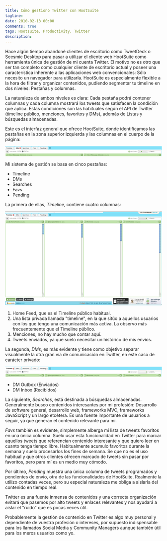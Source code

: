 ```yaml
---
title: Cómo gestiono Twitter con HootSuite
tagline:
date: 2010-02-13 00:00
comments: true
tags: Hootsuite, Productivity, Twitter
description:
---
```


Hace algún tiempo abandoné clientes de escritorio como TweetDeck o Seesmic Desktop para pasar a utilizar el cliente web HootSuite como herramienta única de gestión de mi cuenta Twitter. El motivo no es otro que ser tan completo como cualquier cliente de escritorio actual y poseer una característica inherente a las aplicaciones web convencionales: Sólo necesito un navegador para utilizarla.
HootSuite es especialmente flexible a la hora de filtrar y organizar contenidos, pudiendo segmentar tu timeline en dos niveles: Pestañas y columnas.

La naturaleza de ambos niveles es clara: Cada pestaña podrá contener columnas y cada columna mostrará los tweets que satisfacen la condición que aplica. Estas condiciones son las habituales según el API de Twitter (timeline público, menciones, favoritos y DMs), además de Listas y búsquedas almacenadas.

Este es el interfaz general que ofrece HootSuite, donde identificamos las pestañas en la zona superior izquierda y las columnas en el cuerpo de la página:

![Hootsuite DMs](2010-02-13-como-gestiono-twitter-desde-hootsuite/hootsuite-DMs.jpg)

Mi sistema de gestión se basa en cinco pestañas:

* Timeline
* DMs
* Searches
* Favs
* Pending

La primera de ellas, *Timeline*, contiene cuatro columnas:

![Hootsuite](2010-02-13-como-gestiono-twitter-desde-hootsuite/hootsuite-main.jpg)

1. Home Feed, que es el Timeline público habitual.
1. Una lista privada llamada "timeline", en la que sitúo a aquellos usuarios con los que tengo una comunicación más activa. La observo más frecuentemente que el Timeline público.
1. Menciones, no hay mucho que contar aquí.
1. Tweets enviados, ya que suelo necesitar un histórico de mis envíos.

La segunda, *DMs*, es más evidente y tiene como objetivo separar visualmente la otra gran vía de comunicación en Twitter, en este caso de carácter privado:

![Hootsuite Timeline](2010-02-13-como-gestiono-twitter-desde-hootsuite/hootsuite-Timeline.jpg)

* DM Outbox (Enviados)
* DM Inbox (Recibidos)

La siguiente, *Searches*, está destinada a búsquedas almacenadas. Generalmente busco contenidos interesantes por mi profesión: Desarrollo de software general, desarrollo web, frameworks MVC, frameworks JavaScript y un largo etcétera. Es una fuente importante de usuarios a seguir, ya que generan el contenido relevante para mí.

*Favs* también es evidente, simplemente alberga mi lista de tweets favoritos en una única columna. Suelo usar esta funcionalidad en Twitter para marcar aquellos tweets que referencian contenido interesante y que quiero leer en cuanto tenga tiempo libre. Habitualmente acumulo favoritos durante la semana y suelo procesarlos los fines de semana. Se que no es el uso habitual y que otros clientes ofrecen marcado de tweets sin pasar por favoritos, pero para mí es un medio muy cómodo.

Por último, *Pending* muestra una única columna de tweets programados y pendientes de envío, otra de las funcionalidades de HootSuite. Realmente la utilizo contadas veces, pero su especial naturaleza me obliga a aislarla del contenido en tiempo real.

Twitter es una fuente inmensa de contenidos y una correcta organización evitará que pasemos por alto tweets y enlaces relevantes y nos ayudará a aislar el "ruido" que es pocas veces útil.

Probablemente la gestión de contenido en Twitter es algo muy personal y dependiente de vuestra profesión o intereses, por supuesto indispensable para los llamados Social Media y Community Managers aunque también útil para los meros usuarios como yo.
